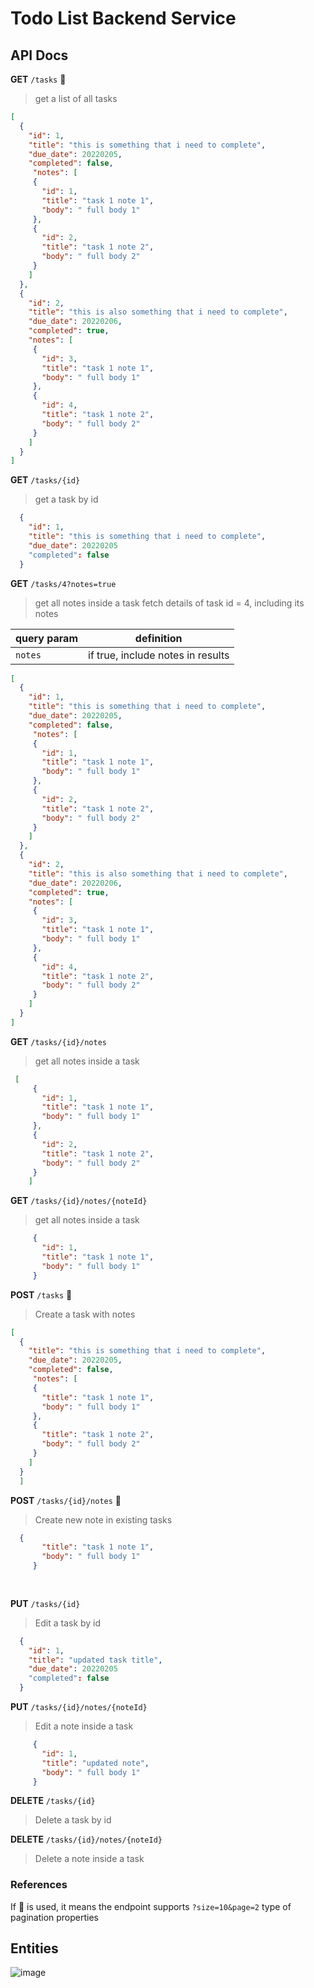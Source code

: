 # Todo List Backend Service 

## API Docs 

**GET** `/tasks` 📄  
> get a list of all tasks 
 
```json
[
  {
    "id": 1,
    "title": "this is something that i need to complete",
    "due_date": 20220205,
    "completed": false,
     "notes": [
     {
       "id": 1,
       "title": "task 1 note 1",
       "body": " full body 1"
     },
     {
       "id": 2,
       "title": "task 1 note 2",
       "body": " full body 2"
     }
    ]
  },
  {
    "id": 2,
    "title": "this is also something that i need to complete",
    "due_date": 20220206,
    "completed": true,
    "notes": [
     {
       "id": 3,
       "title": "task 1 note 1",
       "body": " full body 1"
     },
     {
       "id": 4,
       "title": "task 1 note 2",
       "body": " full body 2"
     }
    ]
  }
]
```

**GET** `/tasks/{id}` 
> get a task by id 

```json 
  {
    "id": 1,
    "title": "this is something that i need to complete",
    "due_date": 20220205
    "completed": false
  }
```


**GET** `/tasks/4?notes=true`  
> get all notes inside a task
> fetch details of task id = 4, including its notes 
 

|query param | definition | 
| -----------|-----------|
| `notes`    | if true, include notes in results | 

```json
[
  {
    "id": 1,
    "title": "this is something that i need to complete",
    "due_date": 20220205,
    "completed": false,
     "notes": [
     {
       "id": 1,
       "title": "task 1 note 1",
       "body": " full body 1"
     },
     {
       "id": 2,
       "title": "task 1 note 2",
       "body": " full body 2"
     }
    ]
  },
  {
    "id": 2,
    "title": "this is also something that i need to complete",
    "due_date": 20220206,
    "completed": true,
    "notes": [
     {
       "id": 3,
       "title": "task 1 note 1",
       "body": " full body 1"
     },
     {
       "id": 4,
       "title": "task 1 note 2",
       "body": " full body 2"
     }
    ]
  }
]
```

**GET** `/tasks/{id}/notes` 
> get all notes inside a task 

```json
 [
     {
       "id": 1,
       "title": "task 1 note 1",
       "body": " full body 1"
     },
     {
       "id": 2,
       "title": "task 1 note 2",
       "body": " full body 2"
     }
    ]
```

**GET** `/tasks/{id}/notes/{noteId}` 
> get all notes inside a task 

```json
     {
       "id": 1,
       "title": "task 1 note 1",
       "body": " full body 1"
     }
```



**POST** `/tasks` 📄  
> Create a task with notes
 
```json
[
  {
    "title": "this is something that i need to complete",
    "due_date": 20220205,
    "completed": false,
     "notes": [
     {
       "title": "task 1 note 1",
       "body": " full body 1"
     },
     {
       "title": "task 1 note 2",
       "body": " full body 2"
     }
    ]
  }
  ]
```

**POST** `/tasks/{id}/notes` 📄  
> Create new note in existing tasks
 
```json
  {
       "title": "task 1 note 1",
       "body": " full body 1"
     }
 
  
```

**PUT** `/tasks/{id}` 
> Edit a task by id 

```json 
  {
    "id": 1,
    "title": "updated task title",
    "due_date": 20220205
    "completed": false
  }
```


**PUT** `/tasks/{id}/notes/{noteId}` 
> Edit a note inside a task 

```json
     {
       "id": 1,
       "title": "updated note",
       "body": " full body 1"
     }
```

**DELETE** `/tasks/{id}` 
> Delete a task by id 


**DELETE** `/tasks/{id}/notes/{noteId}` 
> Delete a note inside a task 



### References 

If 📄 is used, it means the endpoint supports `?size=10&page=2` type of pagination properties 

## Entities 

![image](https://user-images.githubusercontent.com/1327050/180837289-72d49220-f104-45dd-80c6-e30378ab62a6.png)
